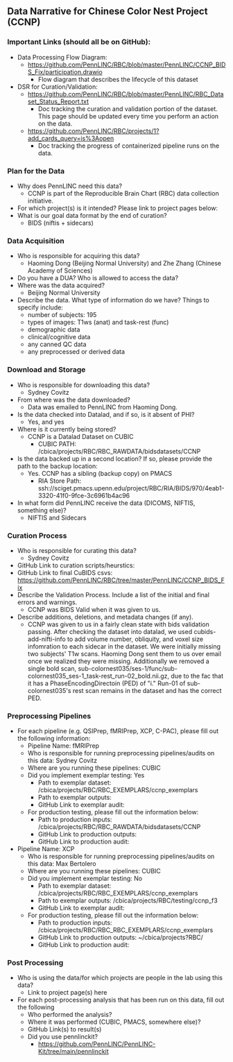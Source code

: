 ## Data Narrative for Chinese Color Nest Project (CCNP)

### Important Links (should all be on GitHub):
* Data Processing Flow Diagram:
   * https://github.com/PennLINC/RBC/blob/master/PennLINC/CCNP_BIDS_Fix/participation.drawio   
      * Flow diagram that describes the lifecycle of this dataset 
* DSR for Curation/Validation:
   * https://github.com/PennLINC/RBC/blob/master/PennLINC/RBC_Dataset_Status_Report.txt
      * Doc tracking the curation and validation portion of the dataset. This page should be updated every time you perform an action on the data. 
   * https://github.com/PennLINC/RBC/projects/1?add_cards_query=is%3Aopen
      * Doc tracking the progress of containerized pipeline runs on the data. 
   
### Plan for the Data 

* Why does PennLINC need this data?
  * CCNP is part of the Reproducible Brain Chart (RBC) data collection initiative.  
* For which project(s) is it intended? Please link to project pages below: 
* What is our goal data format by the end of curation?
   * BIDS (niftis + sidecars)

### Data Acquisition

* Who is responsible for acquiring this data?
  * Haoming Dong (Beijing Normal University) and Zhe Zhang (Chinese Academy of Sciences)
* Do you have a DUA? Who is allowed to access the data?
* Where was the data acquired? 
  * Beijing Normal University 
* Describe the data. What type of information do we have? Things to specify include:
   * number of subjects: 195
   * types of images: T1ws (anat) and task-rest (func)
   * demographic data
   * clinical/cognitive data
   * any canned QC data
   * any preprocessed or derived data

### Download and Storage 

* Who is responsible for downloading this data?
  * Sydney Covitz 
* From where was the data downloaded?
  * Data was emailed to PennLINC from Haoming Dong. 
* Is the data checked into Datalad, and if so, is it absent of PHI?
  * Yes, and yes
* Where is it currently being stored?
  * CCNP is a Datalad Dataset on CUBIC 
    * CUBIC PATH: /cbica/projects/RBC/RBC_RAWDATA/bidsdatasets/CCNP 
* Is the data backed up in a second location? If so, please provide the path to the backup location:
  * Yes. CCNP has a sibling (backup copy) on PMACS
    * RIA Store Path: ssh://sciget.pmacs.upenn.edu/project/RBC/RIA/BIDS/970/4eab1-3320-41f0-9fce-3c6961b4ac96
* In what form did PennLINC receive the data (DICOMS, NIFTIS, something else)?
  * NIFTIS and Sidecars 

### Curation Process

* Who is responsible for curating this data?
  * Sydney Covitz  
* GitHub Link to curation scripts/heurstics: 
* GitHub Link to final CuBIDS csvs: https://github.com/PennLINC/RBC/tree/master/PennLINC/CCNP_BIDS_Fix 
* Describe the Validation Process. Include a list of the initial and final errors and warnings.
  * CCNP was BIDS Valid when it was given to us.  
* Describe additions, deletions, and metadata changes (if any).
  * CCNP was given to us in a fairly clean state with bids validation passing. After checking the dataset into datalad, we used cubids-add-nifti-info to add volume number, obliquity, and voxel size infomration to each sidecar in the dataset. We were initially missing two subjects' T1w scans. Haoming Dong sent them to us over email once we realized they were missing. Additionally we removed a single bold scan, sub-colornest035/ses-1/func/sub-colornest035_ses-1_task-rest_run-02_bold.nii.gz, due to the fac that it has a PhaseEncodingDirectoin (PED) of "i." Run-01 of sub-colornest035's rest scan remains in the dataset and has the correct PED. 

### Preprocessing Pipelines 
* For each pipeline (e.g. QSIPrep, fMRIPrep, XCP, C-PAC), please fill out the following information:
   * Pipeline Name: fMRIPrep
   * Who is responsible for running preprocessing pipelines/audits on this data: Sydney Covitz
   * Where are you running these pipelines: CUBIC 
   * Did you implement exemplar testing: Yes
      * Path to exemplar dataset: /cbica/projects/RBC/RBC_EXEMPLARS/ccnp_exemplars 
      * Path to exemplar outputs: 
      * GitHub Link to exemplar audit: 
    * For production testing, please fill out the information below:
      * Path to production inputs: /cbica/projects/RBC/RBC_RAWDATA/bidsdatasets/CCNP
      * GitHub Link to production outputs:
      * GitHub Link to production audit: 
 * Pipeline Name: XCP
   * Who is responsible for running preprocessing pipelines/audits on this data: Max Bertolero 
   * Where are you running these pipelines: CUBIC 
   * Did you implement exemplar testing: No
      * Path to exemplar dataset: /cbica/projects/RBC/RBC_EXEMPLARS/ccnp_exemplars 
      * Path to exemplar outputs: /cbica/projects/RBC/testing/ccnp_f3
      * GitHub Link to exemplar audit: 
    * For production testing, please fill out the information below:
      * Path to production inputs: /cbica/projects/RBC/RBC_RBC_EXEMPLARS/ccnp_exemplars 
      * GitHub Link to production outputs: ~/cbica/projects?RBC/
      * GitHub Link to production audit: 

### Post Processing 

* Who is using the data/for which projects are people in the lab using this data?
   * Link to project page(s) here  
* For each post-processing analysis that has been run on this data, fill out the following
   * Who performed the analysis?
   * Where it was performed (CUBIC, PMACS, somewhere else)?
   * GitHub Link(s) to result(s)
   * Did you use pennlinckit?  
      * https://github.com/PennLINC/PennLINC-Kit/tree/main/pennlinckit  
